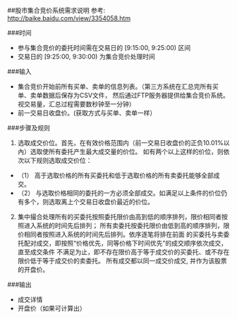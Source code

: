 ##股市集合竞价系统需求说明
参考: http://baike.baidu.com/view/3354058.htm

###时间
- 参与集合竞价的委托时间需在交易日的 [9:15:00, 9:25:00) 区间
- 交易日的 [9:25:00, 9:30:00) 为集合竞价处理时间


###输入
- 集合竞价开始前所有买单、卖单的信息列表。（第三方系统在汇总完所有买单、卖单数据后保存为CSV文件， 然后通过FTP服务器提供给集合竞价系统。视交易量，汇总过程需要数秒钟至一分钟）
- 前一交易日收盘价。(获取方式与买单、卖单一样）


###步骤及规则
1. 选取成交价位。首先，在有效价格范围内（前一交易日收盘价的正负10.01%以內）选取使所有委托产生最大成交量的价位。
如有两个以上这样的价位，则依次以下规则选取成交价位：
  - （1） 高于选取价格的所有买委托和低于选取价格的所有卖委托能够全部成交。
  - （2） 与选取价格相同的委托的一方必须全部成交。如满足以上条件的价位仍有多个，则选取离上个交易日收盘价最近的价位。

2. 集中撮合处理所有的买委托按照委托限价由高到低的顺序排列，限价相同者按照进入系统的时间先后排列；
  所有卖委托按委托限价由低到高的顺序排列，限价相同者按照进入系统的时间先后排列。依序逐笔将排在前面
  的买委托与卖委托配对成交，即按照“价格优先，同等价格下时间优先”的成交顺序依次成交，直至成交条件
  不满足为止，即不存在限价高于等于成交价的买委托、或不存在限价低于等于成交价的卖委托。
  所有成交都以同一成交价成交, 并作为该股票的开盘价。

###输出
- 成交详情
- 开盘价（如果可计算出）
